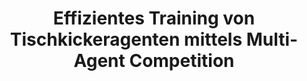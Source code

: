 ---
layout: post
title: Effizientes Training von Tischkickeragenten mittels Multi-Agent Competition
lang: German
category: Master thesis
type: pdf
uri: pdfs/MA_Gashi.pdf
---